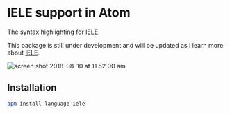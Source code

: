 # IELE support in Atom

The syntax highlighting for [IELE](https://github.com/runtimeverification/iele-semantics).

This package is still under development and will be updated as I learn more about [IELE](https://github.com/runtimeverification/iele-semantics).

![screen shot 2018-08-10 at 11 52 00 am](https://user-images.githubusercontent.com/1908863/43970633-cf99b53a-9c93-11e8-8996-a64634e26a99.png)

## Installation

```sh
apm install language-iele
```